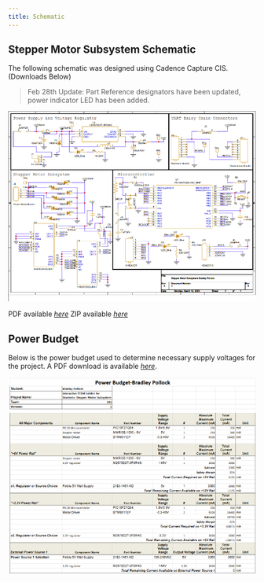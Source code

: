 ```yaml
---
title: Schematic
---
```


## Stepper Motor Subsystem Schematic
The following schematic was designed using Cadence Capture CIS. (Downloads Below)
>Feb 28th Update: Part Reference designators have been updated, power indicator LED has been added.

![Schematic Design](Schematic_Design_Mar10.png)

PDF available [*here*](BPollock_StepperSubsystem_Schematic_V7.pdf)
ZIP available [*here*](BPollock_Subsystem_4.16.2025.zip)


## Power Budget
Below is the power budget used to determine necessary supply voltages for the project. A PDF download is available [*here*](budget.pdf).

![Power Budget](budget.png)
